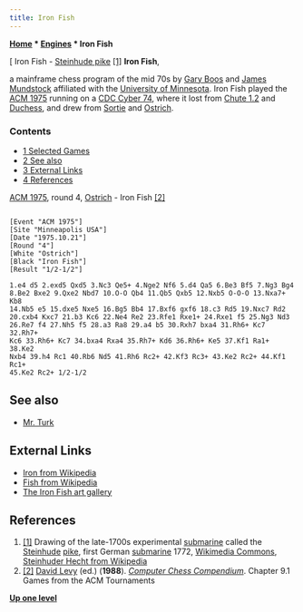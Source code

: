 ```yaml
---
title: Iron Fish
---
```

**[Home](Home "Home") \* [Engines](Engines "Engines") \* Iron Fish**



[ Iron Fish - [Steinhude pike](https://en.wikipedia.org/wiki/Steinhuder_Hecht) <a id="cite-note-1" href="#cite-ref-1">[1]</a>
**Iron Fish**,  

a mainframe chess program of the mid 70s by [Gary Boos](Gary_Boos "Gary Boos") and [James Mundstock](James_Mundstock "James Mundstock") affiliated with the [University of Minnesota](University_of_Minnesota "University of Minnesota"). Iron Fish played the [ACM 1975](ACM_1975 "ACM 1975") running on a [CDC Cyber 74](CDC_Cyber "CDC Cyber"), where it lost from [Chute 1.2](Chute "Chute") and [Duchess](Duchess "Duchess"), and drew from [Sortie](Sortie "Sortie") and [Ostrich](Ostrich "Ostrich"). 



### Contents


* [1 Selected Games](#selected-games)
* [2 See also](#see-also)
* [3 External Links](#external-links)
* [4 References](#references)






[ACM 1975](ACM_1975 "ACM 1975"), round 4, [Ostrich](Ostrich "Ostrich") - Iron Fish <a id="cite-note-2" href="#cite-ref-2">[2]</a>




```

[Event "ACM 1975"]
[Site "Minneapolis USA"]
[Date "1975.10.21"]
[Round "4"]
[White "Ostrich"]
[Black "Iron Fish"]
[Result "1/2-1/2"]

1.e4 d5 2.exd5 Qxd5 3.Nc3 Qe5+ 4.Nge2 Nf6 5.d4 Qa5 6.Be3 Bf5 7.Ng3 Bg4 
8.Be2 Bxe2 9.Qxe2 Nbd7 10.O-O Qb4 11.Qb5 Qxb5 12.Nxb5 O-O-O 13.Nxa7+ Kb8 
14.Nb5 e5 15.dxe5 Nxe5 16.Bg5 Bb4 17.Bxf6 gxf6 18.c3 Rd5 19.Nxc7 Rd2 
20.cxb4 Kxc7 21.b3 Kc6 22.Ne4 Re2 23.Rfe1 Rxe1+ 24.Rxe1 f5 25.Ng3 Nd3 
26.Re7 f4 27.Nh5 f5 28.a3 Ra8 29.a4 b5 30.Rxh7 bxa4 31.Rh6+ Kc7 32.Rh7+ 
Kc6 33.Rh6+ Kc7 34.bxa4 Rxa4 35.Rh7+ Kd6 36.Rh6+ Ke5 37.Kf1 Ra1+ 38.Ke2 
Nxb4 39.h4 Rc1 40.Rb6 Nd5 41.Rh6 Rc2+ 42.Kf3 Rc3+ 43.Ke2 Rc2+ 44.Kf1 Rc1+ 
45.Ke2 Rc2+ 1/2-1/2

```

## See also


* [Mr. Turk](Mr._Turk "Mr. Turk")


## External Links


* [Iron from Wikipedia](https://en.wikipedia.org/wiki/Iron)
* [Fish from Wikipedia](https://en.wikipedia.org/wiki/Fish)
* [The Iron Fish art gallery](https://www.ironfishart.com/)


## References


1. <a id="cite-ref-1" href="#cite-note-1">[1]</a> Drawing of the late-1700s experimental [submarine](https://en.wikipedia.org/wiki/Submarine) called the [Steinhude](https://en.wikipedia.org/wiki/Steinhuder_Meer) [pike](https://en.wikipedia.org/wiki/Northern_pike), first German [submarine](https://en.wikipedia.org/wiki/Submarine) 1772, [Wikimedia Commons](https://en.wikipedia.org/wiki/Wikimedia_Commons), [Steinhuder Hecht from Wikipedia](https://en.wikipedia.org/wiki/Steinhuder_Hecht)
2. <a id="cite-ref-2" href="#cite-note-2">[2]</a> [David Levy](David_Levy "David Levy") (ed.) (**1988**). *[Computer Chess Compendium](Computer_Chess_Compendium "Computer Chess Compendium")*. Chapter 9.1 Games from the ACM Tournaments

**[Up one level](Engines "Engines")**







 
